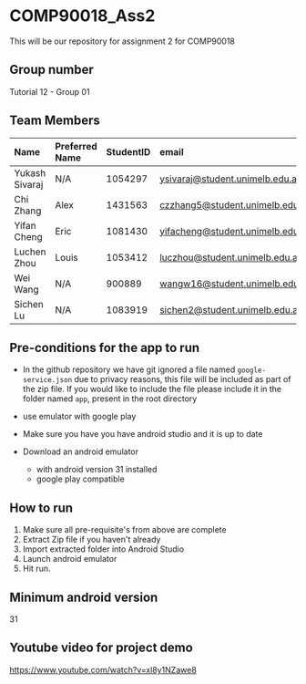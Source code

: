 # COMP90018_Ass2

This will be our repository for assignment 2 for COMP90018

## Group number

Tutorial 12 - Group 01

## Team Members

|Name|Preferred Name|StudentID|email|github|
|:----|:----|:----|:----|:----|
|Yukash Sivaraj| N/A|1054297|<ysivaraj@student.unimelb.edu.au>|YSPlop|
|Chi Zhang|Alex|1431563|<czzhang5@student.unimelb.edu.au>|zhangchi0104|
|Yifan Cheng|Eric|1081430|<yifacheng@student.unimelb.edu.au>|YifanCheng-unimelb|
|Luchen Zhou|Louis|1053412|<luczhou@student.unimelb.edu.au>|Luchen2001|
|Wei Wang| N/A |900889|<wangw16@student.unimelb.edu.au>|cutieww|
|Sichen Lu| N/A |1083919|<sichen2@student.unimelb.edu.au>|NoiRC256|

## Pre-conditions for the app to run

- In the github repository we have git ignored a file named ```google-service.json``` due to privacy reasons, this file will be included as part of the zip file. If you would like to include the file please include it in the folder named ```app```, present in the root directory

- use emulator with google play

- Make sure you have you have android studio and it is up to date

- Download an android emulator 
    - with android version 31 installed
    - google play compatible

## How to run

1. Make sure all pre-requisite's from above are complete
2. Extract Zip file if you haven't already
3. Import extracted folder into Android Studio
4. Launch android emulator
5. Hit run.

## Minimum android version

31

## Youtube video for project demo

<https://www.youtube.com/watch?v=xl8y1NZawe8>
